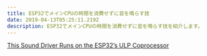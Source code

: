 ```yaml
---
title: ESP32でメインCPUの時間を消費せずに音を鳴らす技
date: 2019-04-13T05:25:11.219Z
description: ESP32でメインCPUの時間を消費せずに音を鳴らす技を紹介します。
---
```

[This Sound Driver Runs on the ESP32’s ULP Coprocessor](https://blog.hackster.io/this-sound-driver-runs-on-the-esp32s-ulp-coprocessor-df5bd197e0cf)
